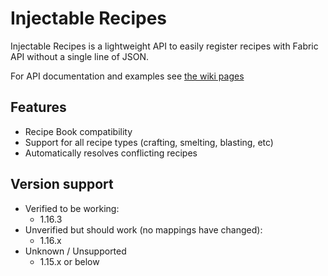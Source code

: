 # Injectable Recipes

Injectable Recipes is a lightweight API to easily register recipes with Fabric API without a single line of JSON.

For API documentation and examples see [the wiki pages](https://github.com/orangemonkey68/injectable-recipes/wiki)

## Features
- Recipe Book compatibility
- Support for all recipe types (crafting, smelting, blasting, etc)
- Automatically resolves conflicting recipes

## Version support
- Verified to be working:
  - 1.16.3
- Unverified but should work (no mappings have changed):
  - 1.16.x
- Unknown / Unsupported
  - 1.15.x or below
